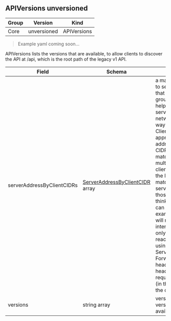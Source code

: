 ## APIVersions unversioned

Group        | Version     | Kind
------------ | ---------- | -----------
Core | unversioned | APIVersions

> Example yaml coming soon...



APIVersions lists the versions that are available, to allow clients to discover the API at /api, which is the root path of the legacy v1 API.



Field        | Schema     | Description
------------ | ---------- | -----------
serverAddressByClientCIDRs | [ServerAddressByClientCIDR](#serveraddressbyclientcidr-unversioned) array | a map of client CIDR to server address that is serving this group. This is to help clients reach servers in the most network-efficient way possible. Clients can use the appropriate server address as per the CIDR that they match. In case of multiple matches, clients should use the longest matching CIDR. The server returns only those CIDRs that it thinks that the client can match. For example: the master will return an internal IP CIDR only, if the client reaches the server using an internal IP. Server looks at X-Forwarded-For header or X-Real-Ip header or request.RemoteAddr (in that order) to get the client IP.
versions | string array | versions are the api versions that are available.

